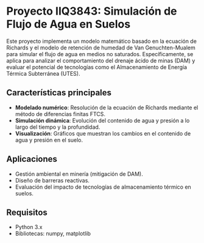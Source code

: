 # Proyecto IIQ3843: Simulación de Flujo de Agua en Suelos

Este proyecto implementa un modelo matemático basado en la ecuación de Richards y el modelo de retención de humedad de Van Genuchten-Mualem para simular el flujo de agua en medios no saturados. Específicamente, se aplica para analizar el comportamiento del drenaje ácido de minas (DAM) y evaluar el potencial de tecnologías como el Almacenamiento de Energía Térmica Subterránea (UTES).

## Características principales

- **Modelado numérico**: Resolución de la ecuación de Richards mediante el método de diferencias finitas FTCS.
- **Simulación dinámica**: Evolución del contenido de agua y presión a lo largo del tiempo y la profundidad.
- **Visualización**: Gráficos que muestran los cambios en el contenido de agua y presión en el suelo.

## Aplicaciones

- Gestión ambiental en minería (mitigación de DAM).
- Diseño de barreras reactivas.
- Evaluación del impacto de tecnologías de almacenamiento térmico en suelos.

## Requisitos

- Python 3.x
- Bibliotecas: numpy, matplotlib
